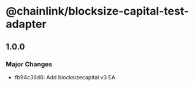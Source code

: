 # @chainlink/blocksize-capital-test-adapter

## 1.0.0

### Major Changes

- fb94c36d6: Add blocksizecapital v3 EA
